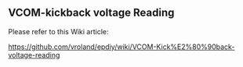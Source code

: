 ## VCOM-kickback voltage Reading

Please refer to this Wiki article:

https://github.com/vroland/epdiy/wiki/VCOM-Kick%E2%80%90back-voltage-reading